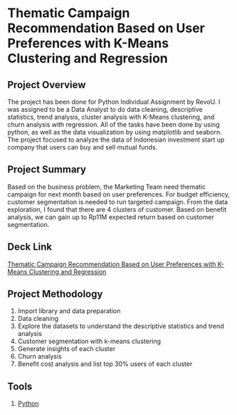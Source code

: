 # Thematic Campaign Recommendation Based on User Preferences with K-Means Clustering and Regression

## Project Overview
The project has been done for Python Individual Assignment by RevoU. I was assigned to be a Data Analyst to do data cleaning, descriptive statistics, trend analysis, cluster analysis with K-Means clustering, and churn analysis with regression. All of the tasks have been done by using python, as well as the data visualization by using matplotlib and seaborn. The project focused to analyze the data of Indonesian investment start up company that users can buy and sell mutual funds.

## Project Summary
Based on the business problem, the Marketing Team need thematic campaign for next month based on user preferences. For budget efficiency, customer segmentation is needed to run targeted campaign. From the data exploration, I found that there are 4 clusters of customer. Based on benefit analysis, we can gain up to Rp11M expected return based on customer segmentation.

## Deck Link
[Thematic Campaign Recommendation Based on User Preferences with K-Means Clustering and Regression](https://drive.google.com/file/d/1Y5gTkVWP2WWjcvGUgzESEn9RlqoqBkt0/view?usp=sharing)

## Project Methodology
1. Import library and data preparation
2. Data cleaning
3. Explore the datasets to understand the descriptive statistics and trend analysis
4. Customer segmentation with k-means clustering
5. Generate insights of each cluster
6. Churn analysis
7. Benefit cost analysis and list top 30% users of each cluster

## Tools
1. [Python](https://colab.research.google.com/drive/16HjWB7XxQAoM97qtDePay6xXQp_KAUWG#scrollTo=Pq3ARncjIuby)
